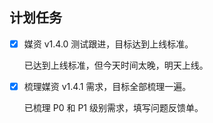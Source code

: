 ## 计划任务

- [x] 媒资 v1.4.0 测试跟进，目标达到上线标准。

  已达到上线标准，但今天时间太晚，明天上线。

- [x] 梳理媒资 v1.4.1 需求，目标全部梳理一遍。

  已梳理 P0 和 P1 级别需求，填写问题反馈单。
